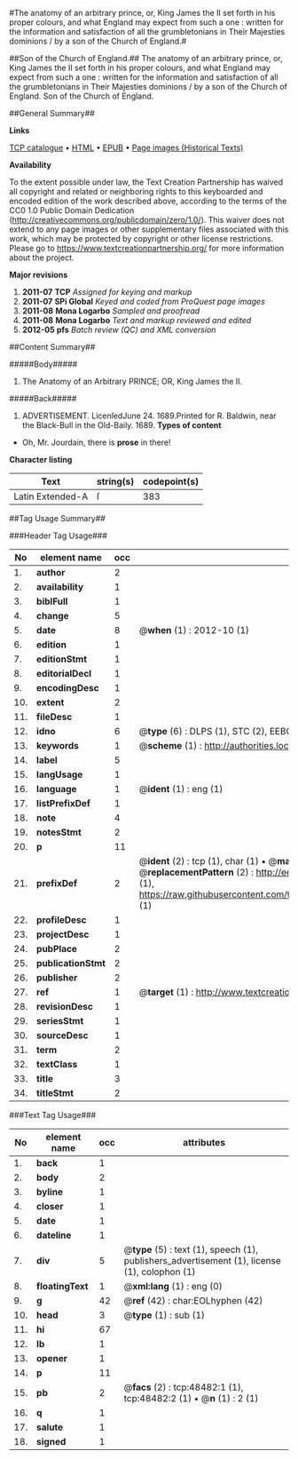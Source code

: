 #The anatomy of an arbitrary prince, or, King James the II set forth in his proper colours, and what England may expect from such a one : written for the information and satisfaction of all the grumbletonians in Their Majesties dominions / by a son of the Church of England.#

##Son of the Church of England.##
The anatomy of an arbitrary prince, or, King James the II set forth in his proper colours, and what England may expect from such a one : written for the information and satisfaction of all the grumbletonians in Their Majesties dominions / by a son of the Church of England.
Son of the Church of England.

##General Summary##

**Links**

[TCP catalogue](http://www.ota.ox.ac.uk/tcp/)  • 
[HTML](http://tei.it.ox.ac.uk/tcp/Texts-HTML/free/A25/A25328.html)  • 
[EPUB](http://tei.it.ox.ac.uk/tcp/Texts-EPUB/free/A25/A25328.epub) • 
[Page images (Historical Texts)](https://historicaltexts.jisc.ac.uk/eebo-11739387e)

**Availability**

To the extent possible under law, the Text Creation Partnership has waived all copyright and related or neighboring rights to this keyboarded and encoded edition of the work described above, according to the terms of the CC0 1.0 Public Domain Dedication (http://creativecommons.org/publicdomain/zero/1.0/). This waiver does not extend to any page images or other supplementary files associated with this work, which may be protected by copyright or other license restrictions. Please go to https://www.textcreationpartnership.org/ for more information about the project.

**Major revisions**

1. __2011-07__ __TCP__ *Assigned for keying and markup*
1. __2011-07__ __SPi Global__ *Keyed and coded from ProQuest page images*
1. __2011-08__ __Mona Logarbo__ *Sampled and proofread*
1. __2011-08__ __Mona Logarbo__ *Text and markup reviewed and edited*
1. __2012-05__ __pfs__ *Batch review (QC) and XML conversion*

##Content Summary##

#####Body#####

1. The Anatomy of an Arbitrary PRINCE; OR, King James the II.

#####Back#####

1. ADVERTISEMENT.
LicenſedJune 24. 1689.Printed for R. Baldwin, near the Black-Bull in the Old-Baily. 1689.
**Types of content**

  * Oh, Mr. Jourdain, there is **prose** in there!

**Character listing**


|Text|string(s)|codepoint(s)|
|---|---|---|
|Latin Extended-A|ſ|383|

##Tag Usage Summary##

###Header Tag Usage###

|No|element name|occ|attributes|
|---|---|---|---|
|1.|__author__|2||
|2.|__availability__|1||
|3.|__biblFull__|1||
|4.|__change__|5||
|5.|__date__|8| @__when__ (1) : 2012-10 (1)|
|6.|__edition__|1||
|7.|__editionStmt__|1||
|8.|__editorialDecl__|1||
|9.|__encodingDesc__|1||
|10.|__extent__|2||
|11.|__fileDesc__|1||
|12.|__idno__|6| @__type__ (6) : DLPS (1), STC (2), EEBO-CITATION (1), OCLC (1), VID (1)|
|13.|__keywords__|1| @__scheme__ (1) : http://authorities.loc.gov/ (1)|
|14.|__label__|5||
|15.|__langUsage__|1||
|16.|__language__|1| @__ident__ (1) : eng (1)|
|17.|__listPrefixDef__|1||
|18.|__note__|4||
|19.|__notesStmt__|2||
|20.|__p__|11||
|21.|__prefixDef__|2| @__ident__ (2) : tcp (1), char (1)  •  @__matchPattern__ (2) : ([0-9\-]+):([0-9IVX]+) (1), (.+) (1)  •  @__replacementPattern__ (2) : http://eebo.chadwyck.com/downloadtiff?vid=$1&page=$2 (1), https://raw.githubusercontent.com/textcreationpartnership/Texts/master/tcpchars.xml#$1 (1)|
|22.|__profileDesc__|1||
|23.|__projectDesc__|1||
|24.|__pubPlace__|2||
|25.|__publicationStmt__|2||
|26.|__publisher__|2||
|27.|__ref__|1| @__target__ (1) : http://www.textcreationpartnership.org/docs/. (1)|
|28.|__revisionDesc__|1||
|29.|__seriesStmt__|1||
|30.|__sourceDesc__|1||
|31.|__term__|2||
|32.|__textClass__|1||
|33.|__title__|3||
|34.|__titleStmt__|2||


###Text Tag Usage###

|No|element name|occ|attributes|
|---|---|---|---|
|1.|__back__|1||
|2.|__body__|2||
|3.|__byline__|1||
|4.|__closer__|1||
|5.|__date__|1||
|6.|__dateline__|1||
|7.|__div__|5| @__type__ (5) : text (1), speech (1), publishers_advertisement (1), license (1), colophon (1)|
|8.|__floatingText__|1| @__xml:lang__ (1) : eng (0)|
|9.|__g__|42| @__ref__ (42) : char:EOLhyphen (42)|
|10.|__head__|3| @__type__ (1) : sub (1)|
|11.|__hi__|67||
|12.|__lb__|1||
|13.|__opener__|1||
|14.|__p__|11||
|15.|__pb__|2| @__facs__ (2) : tcp:48482:1 (1), tcp:48482:2 (1)  •  @__n__ (1) : 2 (1)|
|16.|__q__|1||
|17.|__salute__|1||
|18.|__signed__|1||
